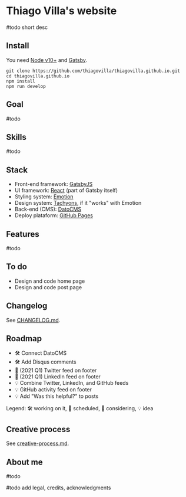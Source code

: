 # Thiago Villa's website

#todo short desc

## Install

You need [Node v10+](https://nodejs.org/en/download/) and [Gatsby](https://www.gatsbyjs.com/get-started/).

```shell
git clone https://github.com/thiagovilla/thiagovilla.github.io.git
cd thiagovilla.github.io
npm install
npm run develop
```

## Goal

#todo

## Skills

#todo

## Stack

- Front-end framework: [GatsbyJS](https://gatsbyjs.com)
- UI framework: [React](https://reactjs.org) (part of Gatsby itself)
- Styling system: [Emotion](https://emotion.sh)
- Design system: [Tachyons](https://tachyons.io), if it "works" with Emotion
- Back-end (CMS): [DatoCMS](https://datocms.com)
- Deploy plataform: [GitHub Pages](https://pages.github.com)

## Features

#todo

## To do

- Design and code home page
- Design and code post page

## Changelog

See [CHANGELOG.md](CHANGELOG.md).

## Roadmap

- 🛠️ Connect DatoCMS
- 🛠️ Add Disqus comments
- 📅 (2021 Q1) Twitter feed on footer
- 📅 (2021 Q1) LinkedIn feed on footer
- 💡 Combine Twitter, LinkedIn, and GitHub feeds
- 💡 GitHub activity feed on footer
- 💡 Add "Was this helpful?" to posts

Legend: 🛠️ working on it, 📅 scheduled, 🤔 considering, 💡 idea

## Creative process

See [creative-process.md](creative-process.md).

## About me

#todo

#todo add legal, credits, acknowledgments
